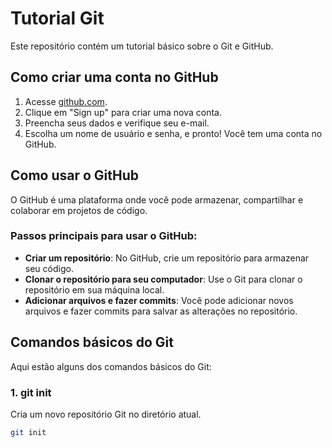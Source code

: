 # Tutorial Git

Este repositório contém um tutorial básico sobre o Git e GitHub.

## Como criar uma conta no GitHub

1. Acesse [github.com](https://github.com).
2. Clique em "Sign up" para criar uma nova conta.
3. Preencha seus dados e verifique seu e-mail.
4. Escolha um nome de usuário e senha, e pronto! Você tem uma conta no GitHub.

## Como usar o GitHub

O GitHub é uma plataforma onde você pode armazenar, compartilhar e colaborar em projetos de código.

### Passos principais para usar o GitHub:
- **Criar um repositório**: No GitHub, crie um repositório para armazenar seu código.
- **Clonar o repositório para seu computador**: Use o Git para clonar o repositório em sua máquina local.
- **Adicionar arquivos e fazer commits**: Você pode adicionar novos arquivos e fazer commits para salvar as alterações no repositório.

## Comandos básicos do Git

Aqui estão alguns dos comandos básicos do Git:

### 1. **git init**
Cria um novo repositório Git no diretório atual.

```bash
git init
